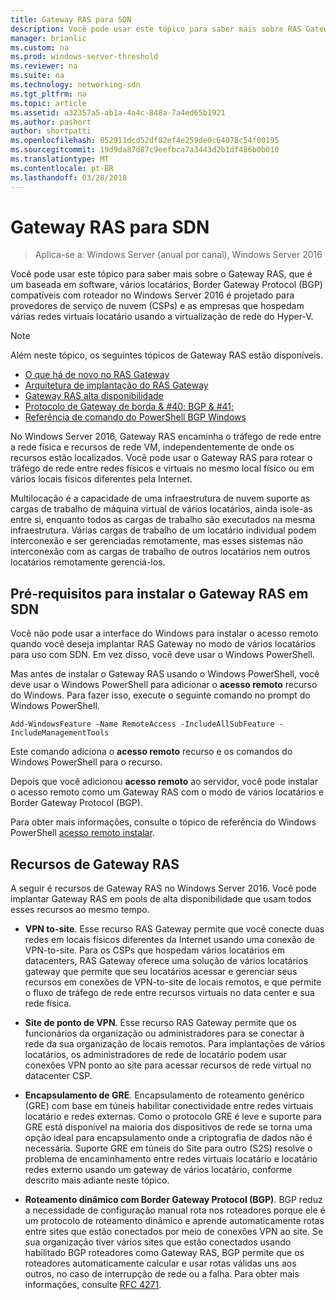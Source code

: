 ```yaml
---
title: Gateway RAS para SDN
description: Você pode usar este tópico para saber mais sobre RAS Gateway, que é um baseada em software, multitenant, roteador capaz de Border Gateway Protocol (BGP) no Windows Server 2016.
manager: brianlic
ms.custom: na
ms.prod: windows-server-threshold
ms.reviewer: na
ms.suite: na
ms.technology: networking-sdn
ms.tgt_pltfrm: na
ms.topic: article
ms.assetid: a32357a5-ab1a-4a4c-848a-7a4ed65b1921
ms.author: pashort
author: shortpatti
ms.openlocfilehash: 052911dcd52df82ef4e259de0c64078c54f00195
ms.sourcegitcommit: 19d9da87d87c9eefbca7a3443d2b1df486b0b010
ms.translationtype: MT
ms.contentlocale: pt-BR
ms.lasthandoff: 03/28/2018
---
```

# <a name="ras-gateway-for-sdn"></a>Gateway RAS para SDN

>Aplica-se a: Windows Server (anual por canal), Windows Server 2016

Você pode usar este tópico para saber mais sobre o Gateway RAS, que é um baseada em software, vários locatários, Border Gateway Protocol (BGP) compatíveis com roteador no Windows Server 2016 é projetado para provedores de serviço de nuvem (CSPs) e as empresas que hospedam várias redes virtuais locatário usando a virtualização de rede do Hyper-V.  
  
> [!NOTE]  
> Além neste tópico, os seguintes tópicos de Gateway RAS estão disponíveis.  
>   
> -   [O que há de novo no RAS Gateway](../../../sdn/technologies/network-function-virtualization/What-s-New-in-RAS-Gateway.md)  
> -   [Arquitetura de implantação do RAS Gateway](../../../sdn/technologies/network-function-virtualization/RAS-Gateway-Deployment-Architecture.md)  
> -   [Gateway RAS alta disponibilidade](../../../sdn/technologies/network-function-virtualization/RAS-Gateway-High-Availability.md)  
> -   [Protocolo de Gateway de borda & #40; BGP & #41;](../../../../remote/remote-access/bgp/Border-Gateway-Protocol-BGP.md)  
> -   [Referência de comando do PowerShell BGP Windows](../../../../remote/remote-access/bgp/BGP-Windows-PowerShell-Command-Reference.md)  
  
No Windows Server 2016, Gateway RAS encaminha o tráfego de rede entre a rede física e recursos de rede VM, independentemente de onde os recursos estão localizados. Você pode usar o Gateway RAS para rotear o tráfego de rede entre redes físicos e virtuais no mesmo local físico ou em vários locais físicos diferentes pela Internet.  
  
Multilocação é a capacidade de uma infraestrutura de nuvem suporte as cargas de trabalho de máquina virtual de vários locatários, ainda isole-as entre si, enquanto todos as cargas de trabalho são executados na mesma infraestrutura. Várias cargas de trabalho de um locatário individual podem interconexão e ser gerenciadas remotamente, mas esses sistemas não interconexão com as cargas de trabalho de outros locatários nem outros locatários remotamente gerenciá-los.  
  
## <a name="prerequisites-for-installing-ras-gateway-for-sdn"></a>Pré-requisitos para instalar o Gateway RAS em SDN  
Você não pode usar a interface do Windows para instalar o acesso remoto quando você deseja implantar RAS Gateway no modo de vários locatários para uso com SDN. Em vez disso, você deve usar o Windows PowerShell.  
  
Mas antes de instalar o Gateway RAS usando o Windows PowerShell, você deve usar o Windows PowerShell para adicionar o **acesso remoto** recurso do Windows. Para fazer isso, execute o seguinte comando no prompt do Windows PowerShell.  
  
`Add-WindowsFeature -Name RemoteAccess -IncludeAllSubFeature -IncludeManagementTools`  
  
Este comando adiciona o **acesso remoto** recurso e os comandos do Windows PowerShell para o recurso.  
  
Depois que você adicionou **acesso remoto** ao servidor, você pode instalar o acesso remoto como um Gateway RAS com o modo de vários locatários e Border Gateway Protocol (BGP).  
  
Para obter mais informações, consulte o tópico de referência do Windows PowerShell [acesso remoto instalar](https://technet.microsoft.com/library/hh918408.aspx).  
  
## <a name="ras-gateway-features"></a>Recursos de Gateway RAS  
A seguir é recursos de Gateway RAS no Windows Server 2016. Você pode implantar Gateway RAS em pools de alta disponibilidade que usam todos esses recursos ao mesmo tempo.  
  
-   **VPN to-site**. Esse recurso RAS Gateway permite que você conecte duas redes em locais físicos diferentes da Internet usando uma conexão de VPN-to-site. Para os CSPs que hospedam vários locatários em datacenters, RAS Gateway oferece uma solução de vários locatários gateway que permite que seu locatários acessar e gerenciar seus recursos em conexões de VPN-to-site de locais remotos, e que permite o fluxo de tráfego de rede entre recursos virtuais no data center e sua rede física.  
  
-   **Site de ponto de VPN**. Esse recurso RAS Gateway permite que os funcionários da organização ou administradores para se conectar à rede da sua organização de locais remotos.  Para implantações de vários locatários, os administradores de rede de locatário podem usar conexões VPN ponto ao site para acessar recursos de rede virtual no datacenter CSP.  
  
-   **Encapsulamento de GRE**. Encapsulamento de roteamento genérico (GRE) com base em túneis habilitar conectividade entre redes virtuais locatário e redes externas. Como o protocolo GRE é leve e suporte para GRE está disponível na maioria dos dispositivos de rede se torna uma opção ideal para encapsulamento onde a criptografia de dados não é necessária. Suporte GRE em túneis do Site para outro (S2S) resolve o problema de encaminhamento entre redes virtuais locatário e locatário redes externo usando um gateway de vários locatário, conforme descrito mais adiante neste tópico.  
  
-   **Roteamento dinâmico com Border Gateway Protocol (BGP)**. BGP reduz a necessidade de configuração manual rota nos roteadores porque ele é um protocolo de roteamento dinâmico e aprende automaticamente rotas entre sites que estão conectados por meio de conexões VPN ao site. Se sua organização tiver vários sites que estão conectados usando habilitado BGP roteadores como Gateway RAS, BGP permite que os roteadores automaticamente calcular e usar rotas válidas uns aos outros, no caso de interrupção de rede ou a falha. Para obter mais informações, consulte [RFC 4271](https://tools.ietf.org/html/rfc4271).  
  

  


